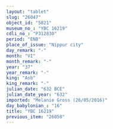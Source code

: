 ```yaml
---
layout: "tablet"
slug: "26047"
object_id: "5821"
museum_no_: "YBC 16219"
cdli_no_: "P312830"
period: "ENB"
place_of_issue: "Nippur city"
day_remark: "-"
month: "VI"
month_remark: "-"
year: "37"
year_remark: "-"
king: "Asb"
king_remark: "-"
julian_date: "632 BCE"
julian_date_year: "632"
imported: "Melanie Gross (26/05/2016)"
day_babylonian_: "16"
title: "YBC 16219"
previous_item: "26050"
---
```

